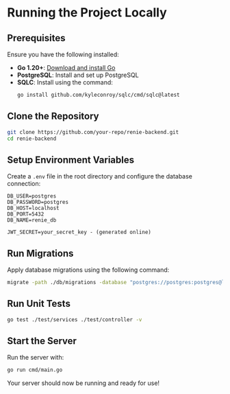 # Running the Project Locally

## Prerequisites

Ensure you have the following installed:

- **Go 1.20+**: [Download and install Go](https://golang.org/dl/)
- **PostgreSQL**: Install and set up PostgreSQL
- **SQLC**: Install using the command:
  ```sh
  go install github.com/kyleconroy/sqlc/cmd/sqlc@latest
  ```

## Clone the Repository

```sh
git clone https://github.com/your-repo/renie-backend.git
cd renie-backend
```

## Setup Environment Variables

Create a `.env` file in the root directory and configure the database connection:

```env
DB_USER=postgres
DB_PASSWORD=postgres
DB_HOST=localhost
DB_PORT=5432
DB_NAME=renie_db

JWT_SECRET=your_secret_key - (generated online)
```

## Run Migrations

Apply database migrations using the following command:

```sh
migrate -path ./db/migrations -database "postgres://postgres:postgres@localhost:5432/renie_db?sslmode=disable" -verbose up
```

## Run Unit Tests

```sh
go test ./test/services ./test/controller -v
```

## Start the Server

Run the server with:

```sh
go run cmd/main.go
```

Your server should now be running and ready for use!

